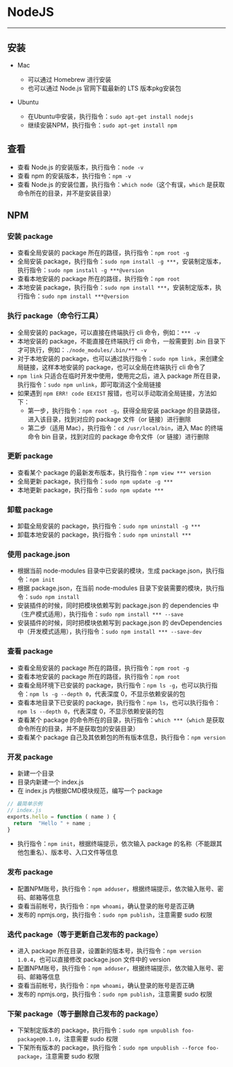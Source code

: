 # NodeJS
***

## 安装
* Mac
    * 可以通过 Homebrew 进行安装
    * 也可以通过 Node.js 官网下载最新的 LTS 版本pkg安装包

* Ubuntu
    * 在Ubuntu中安装，执行指令：`sudo apt-get install nodejs`
    * 继续安装NPM，执行指令：`sudo apt-get install npm`

## 查看
* 查看 Node.js 的安装版本，执行指令：`node -v`
* 查看 npm 的安装版本，执行指令：`npm -v`
* 查看 Node.js 的安装位置，执行指令：`which node`（这个有误，`which` 是获取命令所在的目录，并不是安装目录）

## NPM
### 安装 package
* 查看全局安装的 package 所在的路径，执行指令：`npm root -g`
* 全局安装 package，执行指令：`sudo npm install -g ***`，安装制定版本，执行指令：`sudo npm install -g ***@version`
* 查看本地安装的 package 所在的路径，执行指令：`npm root`
* 本地安装 package，执行指令：`sudo npm install ***`，安装制定版本，执行指令：`sudo npm install ***@version`

### 执行 package（命令行工具）
* 全局安装的 package，可以直接在终端执行 cli 命令，例如：`*** -v`
* 本地安装的 package，不能直接在终端执行 cli 命令，一般需要到 .bin 目录下才可执行，例如：`./node_modules/.bin/*** -v`
* 对于本地安装的 package，也可以通过执行指令：`sudo npm link`，来创建全局链接，这样本地安装的 package，也可以全局在终端执行 cli 命令了
* `npm link` 只适合在临时开发中使用，使用完之后，进入 package 所在目录，执行指令：`sudo npm unlink`，即可取消这个全局链接
* 如果遇到 `npm ERR! code EEXIST` 报错，也可以手动取消全局链接，方法如下：
    * 第一步，执行指令：`npm root -g`，获得全局安装 package 的目录路径，进入该目录，找到对应的 package 文件（or 链接）进行删除
    * 第二步（适用 Mac），执行指令：`cd /usr/local/bin`，进入 Mac 的终端命令 bin 目录，找到对应的 package 命令文件（or 链接）进行删除

### 更新 package
* 查看某个 package 的最新发布版本，执行指令：`npm view *** version`
* 全局更新 package，执行指令：`sudo npm update -g ***`
* 本地更新 package，执行指令：`sudo npm update ***`

### 卸载 package
* 卸载全局安装的 package，执行指令：`sudo npm uninstall -g ***`
* 卸载本地安装的 package，执行指令：`sudo npm uninstall ***`

### 使用 package.json
* 根据当前 node-modules 目录中已安装的模块，生成 package.json，执行指令：`npm init`
* 根据 package.json，在当前 node-modules 目录下安装需要的模块，执行指令：`sudo npm install`
* 安装插件的时候，同时把模块依赖写到 package.json 的 dependencies 中（生产模式适用），执行指令：`sudo npm install *** --save`
* 安装插件的时候，同时把模块依赖写到 package.json 的 devDependencies 中（开发模式适用），执行指令：`sudo npm install *** --save-dev`

### 查看 package
* 查看全局安装的 package 所在的路径，执行指令：`npm root -g`
* 查看本地安装的 package 所在的路径，执行指令：`npm root`
* 查看全局环境下已安装的 package，执行指令：`npm ls -g`，也可以执行指令：`npm ls -g --depth 0`，代表深度 0，不显示依赖安装的包
* 查看本地目录下已安装的 package，执行指令：`npm ls`，也可以执行指令：`npm ls --depth 0`，代表深度 0，不显示依赖安装的包
* 查看某个 package 的命令所在的目录，执行指令：`which ***`（`which` 是获取命令所在的目录，并不是获取包的安装目录）
* 查看某个 package 自己及其依赖包的所有版本信息，执行指令：`npm version`

### 开发 package
* 新建一个目录
* 目录内新建一个 index.js
* 在 index.js 内根据CMD模块规范，编写一个 package

```javascript
// 最简单示例
// index.js
exports.hello = function ( name ) {
  return  "Hello " + name ;
}
```

* 执行指令：`npm init`，根据终端提示，依次输入 package 的名称（不能跟其他包重名）、版本号、入口文件等信息

### 发布 package
* 配置NPM账号，执行指令：`npm adduser`，根据终端提示，依次输入账号、密码、邮箱等信息
* 查看当前帐号，执行指令：`npm whoami`，确认登录的账号是否正确
* 发布的 npmjs.org，执行指令：`sudo npm publish`，注意需要 sudo 权限

### 迭代 package（等于更新自己发布的 package）
* 进入 package 所在目录，设置新的版本号，执行指令：`npm version 1.0.4`，也可以直接修改 package.json 文件中的 version
* 配置NPM账号，执行指令：`npm adduser`，根据终端提示，依次输入账号、密码、邮箱等信息
* 查看当前帐号，执行指令：`npm whoami`，确认登录的账号是否正确
* 发布的 npmjs.org，执行指令：`sudo npm publish`，注意需要 sudo 权限

### 下架 package（等于删除自己发布的 package）
* 下架制定版本的 package，执行指令：`sudo npm unpublish foo-package@0.1.0`，注意需要 sudo 权限
* 下架所有版本的 package，执行指令：`sudo npm unpublish --force foo-package`，注意需要 sudo 权限
